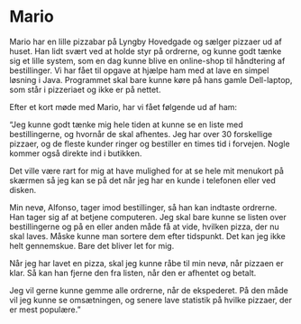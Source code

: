 # Mario
Mario har en lille pizzabar på Lyngby Hovedgade og sælger pizzaer ud af huset. 
Han lidt svært ved at holde styr på ordrerne, og kunne godt tænke sig et lille system, som en dag kunne blive en online-shop til håndtering af bestillinger. 
Vi har fået til opgave at hjælpe ham med at lave en simpel løsning i Java. 
Programmet skal bare kunne køre på hans gamle Dell-laptop, som står i pizzeriaet og ikke er på nettet.

Efter et kort møde med Mario, har vi fået følgende ud af ham:

“Jeg kunne godt tænke mig hele tiden at kunne se en liste med bestillingerne, og hvornår de skal afhentes. 
Jeg har over 30 forskellige pizzaer, og de fleste kunder ringer og bestiller en times tid i forvejen. 
Nogle kommer også direkte ind i butikken.

Det ville være rart for mig at have mulighed for at se hele mit menukort på skærmen så jeg kan se på det når jeg har en kunde i telefonen eller ved disken.

Min nevø, Alfonso, tager imod bestillinger, så han kan indtaste ordrerne. Han tager sig af at betjene computeren. 
Jeg skal bare kunne se listen over bestillingerne og på en eller anden måde få at vide, hvilken pizza, der nu skal laves. 
Måske kunne man sortere dem efter tidspunkt. Det kan jeg ikke helt gennemskue. Bare det bliver let for mig.

Når jeg har lavet en pizza, skal jeg kunne råbe til min nevø, når pizzaen er klar. 
Så kan han fjerne den fra listen, når den er afhentet og betalt.

Jeg vil gerne kunne gemme alle ordrerne, når de ekspederet. På den måde vil jeg kunne se omsætningen, og senere lave statistik på hvilke pizzaer, der er mest populære.”